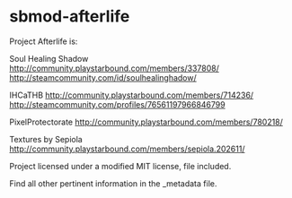 # sbmod-afterlife

Project Afterlife is:

Soul Healing Shadow http://community.playstarbound.com/members/337808/ http://steamcommunity.com/id/soulhealinghadow/

IHCaTHB http://community.playstarbound.com/members/714236/ http://steamcommunity.com/profiles/76561197966846799

PixelProtectorate http://community.playstarbound.com/members/780218/

Textures by Sepiola http://community.playstarbound.com/members/sepiola.202611/

Project licensed under a modified MIT license, file included.

Find all other pertinent information in the _metadata file.

